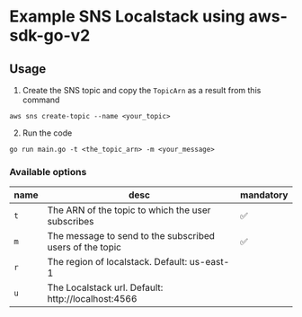 # Example SNS Localstack using aws-sdk-go-v2

## Usage 

1. Create the SNS topic and copy the `TopicArn` as a result from this command
```
aws sns create-topic --name <your_topic>
```

2. Run the code
```
go run main.go -t <the_topic_arn> -m <your_message>
```

### Available options

| name | desc | mandatory |
| --- | --- | --- |
| `t` | The ARN of the topic to which the user subscribes | :white_check_mark: |
| `m` | The message to send to the subscribed users of the topic | :white_check_mark: |
| `r` | The region of localstack. Default: us-east-1 |  |
| `u` | The Localstack url. Default: http://localhost:4566| |